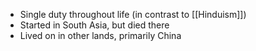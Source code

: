 - Single duty throughout life (in contrast to [[Hinduism]])
- Started in South Asia, but died there
- Lived on in other lands, primarily China